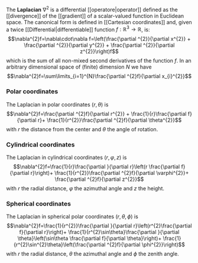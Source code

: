 The **Laplacian** $\nabla^{2}$ is a differential [[operatore|operator]] defined as the [[divergence]] of the [[gradient]] of a scalar-valued function in Euclidean space. The canonical form is defined in [[Cartesian coordinates]] and, given a twice [[Differential|differentiable]] function $f:\mathbb{R}^{3}\to\mathbb{R}$, is:
$$\nabla^{2}f=\nabla\cdot\nabla f=\left(\frac{\partial ^{2}}{\partial x^{2}} + \frac{\partial ^{2}}{\partial y^{2}} + \frac{\partial ^{2}}{\partial z^{2}}\right)f$$
which is the sum of all non-mixed second derivatives of the function $f$. In an arbitrary dimensional space of (finite) dimension $N$ we have
$$\nabla^{2}f=\sum\limits_{i=1}^{N}\frac{\partial ^{2}f}{\partial x_{i}^{2}}$$
### Polar coordinates
The Laplacian in polar coordinates $(r,\theta)$ is
$$\nabla^{2}f=\frac{\partial ^{2}f}{\partial r^{2}} + \frac{1}{r}\frac{\partial f}{\partial r}+ \frac{1}{r^{2}}\frac{\partial ^{2}f}{\partial \theta^{2}}$$
with $r$ the distance from the center and $\theta$ the angle of rotation.
### Cylindrical coordinates
The Laplacian in cylindrical coordinates $(r,\varphi,z)$ is
$$\nabla^{2}f=\frac{1}{r}\frac{\partial }{\partial r}\left(r \frac{\partial f}{\partial r}\right)+ \frac{1}{r^{2}}\frac{\partial ^{2}f}{\partial \varphi^{2}}+ \frac{\partial ^{2}f}{\partial z^{2}}$$
with $r$ the radial distance, $\varphi$ the azimuthal angle and $z$ the height.
### Spherical coordinates
The Laplacian in spherical polar coordinates $(r,\theta,\phi)$ is
$$\nabla^{2}f=\frac{1}{r^{2}}\frac{\partial }{\partial r}\left(r^{2}\frac{\partial f}{\partial r}\right)+ \frac{1}{r^{2}\sin\theta}\frac{\partial }{\partial \theta}\left(\sin\theta \frac{\partial f}{\partial \theta}\right)+ \frac{1}{r^{2}\sin^{2}\theta}\left(\frac{\partial ^{2}f}{\partial \phi^{2}}\right)$$
with $r$ the radial distance, $\theta$ the azimuthal angle and $\phi$ the zenith angle.